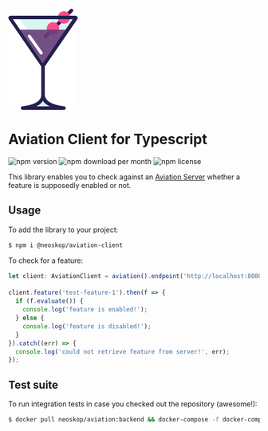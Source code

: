 ![Aviation](../../logo.png)

# Aviation Client for Typescript #

![npm version](https://img.shields.io/npm/v/@neoskop/aviation-client.svg?colorA=333333&colorB=573066) ![npm download per month](https://img.shields.io/npm/dm/@neoskop/aviation-client.svg?colorA=333333&colorB=e1d259) ![npm license](https://img.shields.io/npm/l/express.svg?colorA=333333&colorB=4aa4ce)

This library enables you to check against an [Aviation Server](https://github.com/neoskop/aviation) whether a feature is supposedly enabled or not.

## Usage ##

To add the library to your project:

```sh
$ npm i @neoskop/aviation-client
```

To check for a feature:

```typescript
let client: AviationClient = aviation().endpoint('http://localhost:8080').token('sup3rs3cr3t').mix();

client.feature('test-feature-1').then(f => {
  if (f.evaluate()) {
    console.log('feature is enabled!');
  } else {
    console.log('feature is disabled!');
  }
}).catch((err) => {
  console.log('could not retrieve feature from server!', err);
});
```

## Test suite ##

To run integration tests in case you checked out the repository (awesome!):

```sh
$ docker pull neoskop/aviation:backend && docker-compose -f docker-compose.test.yml up --abort-on-container-exit --build
```
